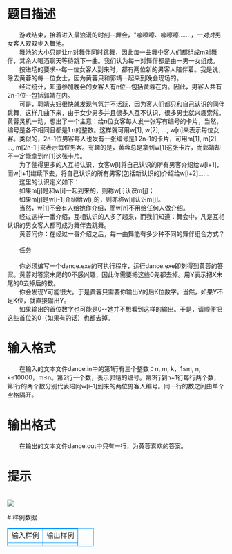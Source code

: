 # 

 
 # 题目描述 
<p>
　　游戏结束，接着进入最浪漫的时刻--舞会，"嘣嚓嚓、嘣嚓嚓...... ，一对对男女客人双双步入舞池。<br>　　舞池的大小只能让m对舞伴同时跳舞，因此每一曲舞中客人们都组成m对舞伴，其余人喝酒聊天等待跳下一曲。我们认为每一对舞伴都是由一男一女组成。<br>　　按进场的要求--每一位女客人到来时，都有两位新的男客人陪伴着。我是说，除去黄蓉的每一位女士，因为黄蓉只和郭靖一起来到晚会现场的。<br>　　经过统计，知道参加晚会的女客人有n位--包括黄蓉在内。因此，男客人共有2n-1位--包括郭靖在内。<br>　　可是，郭靖夫妇很快就发现气氛并不活跃，因为客人们都只和自己认识的同伴跳舞，这样几曲下来，由于女少男多并且很多人互不认识，很多男士就兴趣索然。黄蓉灵机一动，想出了一个主意：给n位女客每人发一张写有编号的卡片，当然，编号是各不相同且都是1 n的整数。这样就可用w[1], w[2], …, w[n]来表示每位女客。类似的，2n-1位男客每人也发有一张编号是1 2n-1的卡片，可用m[1], m[2], …, m[2n-1 ]来表示每位男客。有趣的是，黄蓉总是拿到w[1]这张卡片，而郭靖却不一定能拿到m[1]这张卡片。<br>　　为了使得更多的人互相认识，女客w[i]将自己认识的所有男客介绍给w[i+1]，而w[i+1]继续下去，将自己认识的所有男客(包括新认识的)介绍给w[i+2]……<br>　　这里的认识定义如下：<br>　　如果m[j]是和w[i]一起到来的，则称w[i]认识m[j]；<br>　　如果m[j]是w[i-1]介绍给w[i]的，则亦称w[i]认识m[j]。<br>　　当然，w[1]不会有人给她作介绍，而w[n]不用给任何人做介绍。<br>　　经过这样一番介绍，互相认识的人多了起来，而我们知道：舞会中，凡是互相认识的男女客人都可成为舞伴去跳舞。<br>　　黄蓉问你：在经过一番介绍之后，每一曲舞能有多少种不同的舞伴组合方式？<br><br>　　任务<br><br>　　你必须编写一个dance.exe的可执行程序，运行dance.exe即刻得到黄蓉的答案。黄蓉对答案末尾的0不感兴趣，因此你需要把这些0先都去掉。用Y表示把X末尾的0去掉后的数。<br>　　你会发现Y可能很大。于是黄蓉只需要你输出Y的后K位数字。当然，如果Y不足K位，就直接输出Y。<br>　　如果输出的首位数字也可能是0--她并不想看到这样的输出。于是，请顺便把这些首位的0（如果有的话）也都去掉。<br></p> 

 
 # 输入格式 
<p>
　　在输入的文本文件dance.in中的第1行有三个整数：n, m, k，1≤m, n, k≤10000，m≤n。第2行一个数，表示郭靖的编号。第3行到n+1行每行两个数，第I行的两个数分别代表陪同w[i-1]到来的两位男客人编号。同一行的数之间由单个空格隔开。</p> 

 
 # 输出格式 
<p>
　　在输出的文本文件dance.out中只有一行，为黄蓉喜欢的答案。</p> 

 
 # 提示 
<p>
<br><img src="/source/joyoi/tyvj-3156/img/aHR0cDovL3d3dy5qb3lvaS5jbi9wcm9ibGVtL3R5dmotMzE1Ni9wcm9ibGVtc19pbWFnZXMvMTQ0My8xLmJtcA==.bmp"></img></p> 
# 样例数据
<style>
        table,table tr th, table tr td { border:1px solid #0094ff; }
        table { width: 200px; min-height: 25px; line-height: 25px; text-align: center; border-collapse: collapse;}   
    </style>
<table>
	<tr>
		<td>输入样例</td>
		<td>输出样例</td>
	</tr>
<tr><td></td><td></td></tr></table>
